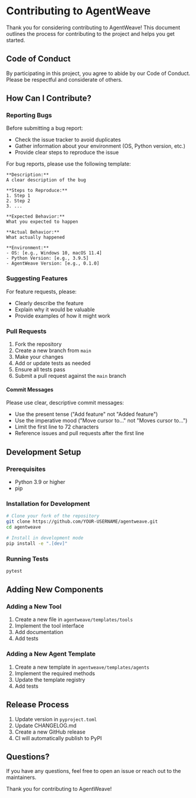 # Contributing to AgentWeave

Thank you for considering contributing to AgentWeave! This document outlines the process for contributing to the project and helps you get started.

## Code of Conduct

By participating in this project, you agree to abide by our Code of Conduct. Please be respectful and considerate of others.

## How Can I Contribute?

### Reporting Bugs

Before submitting a bug report:

- Check the issue tracker to avoid duplicates
- Gather information about your environment (OS, Python version, etc.)
- Provide clear steps to reproduce the issue

For bug reports, please use the following template:

```
**Description:**
A clear description of the bug

**Steps to Reproduce:**
1. Step 1
2. Step 2
3. ...

**Expected Behavior:**
What you expected to happen

**Actual Behavior:**
What actually happened

**Environment:**
- OS: [e.g., Windows 10, macOS 11.4]
- Python Version: [e.g., 3.9.5]
- AgentWeave Version: [e.g., 0.1.0]
```

### Suggesting Features

For feature requests, please:

- Clearly describe the feature
- Explain why it would be valuable
- Provide examples of how it might work

### Pull Requests

1. Fork the repository
2. Create a new branch from `main`
3. Make your changes
4. Add or update tests as needed
5. Ensure all tests pass
6. Submit a pull request against the `main` branch

#### Commit Messages

Please use clear, descriptive commit messages:

- Use the present tense ("Add feature" not "Added feature")
- Use the imperative mood ("Move cursor to..." not "Moves cursor to...")
- Limit the first line to 72 characters
- Reference issues and pull requests after the first line

## Development Setup

### Prerequisites

- Python 3.9 or higher
- pip

### Installation for Development

```bash
# Clone your fork of the repository
git clone https://github.com/YOUR-USERNAME/agentweave.git
cd agentweave

# Install in development mode
pip install -e ".[dev]"
```

### Running Tests

```bash
pytest
```

## Adding New Components

### Adding a New Tool

1. Create a new file in `agentweave/templates/tools`
2. Implement the tool interface
3. Add documentation
4. Add tests

### Adding a New Agent Template

1. Create a new template in `agentweave/templates/agents`
2. Implement the required methods
3. Update the template registry
4. Add tests

## Release Process

1. Update version in `pyproject.toml`
2. Update CHANGELOG.md
3. Create a new GitHub release
4. CI will automatically publish to PyPI

## Questions?

If you have any questions, feel free to open an issue or reach out to the maintainers.

Thank you for contributing to AgentWeave!

